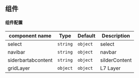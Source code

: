 ## 组件

#### 组件配置


| component name | Type         | Default | Description             |
| ---------      | ------------ | ------- | ---------------------   |
| select         | `string`     | `object`  | select            |
| navibar         | `string`     | `object`  |  navbar      |
| siderbartabcontent        | `string` | `object`  | silderContent          |
| gridLayer        | `object`     | `object`  | L7 Layer  
